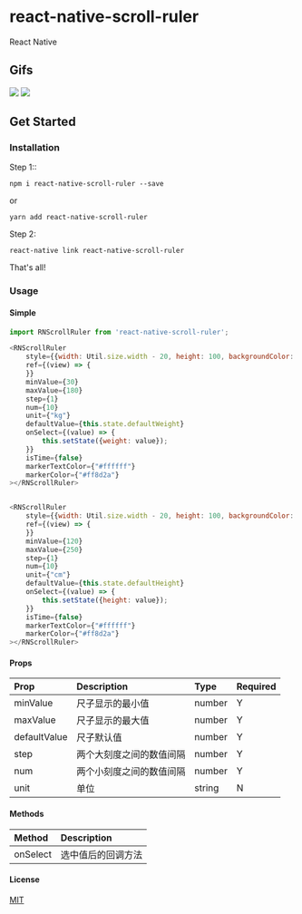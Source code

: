 # react-native-scroll-ruler
React Native

## Gifs
![](https://github.com/shenhuniurou/react-native-scroll-ruler/blob/master/scroll-ruler-ios.gif)
![](https://github.com/shenhuniurou/react-native-scroll-ruler/blob/master/scroll-ruler-android.gif)

##  Get Started

### Installation

Step 1::

`npm i react-native-scroll-ruler --save`

or 

`yarn add react-native-scroll-ruler`

Step 2:

`react-native link react-native-scroll-ruler`

That's all!

### Usage

#### Simple

```javascript
import RNScrollRuler from 'react-native-scroll-ruler';

<RNScrollRuler 
	style={{width: Util.size.width - 20, height: 100, backgroundColor: '#fff'}}
   	ref={(view) => {
   	}}
   	minValue={30}
   	maxValue={180}
   	step={1}
   	num={10}
   	unit={"kg"}
   	defaultValue={this.state.defaultWeight}
   	onSelect={(value) => {
    	this.setState({weight: value});
	}}
	isTime={false}
    markerTextColor={"#ffffff"}
    markerColor={"#ff8d2a"}
></RNScrollRuler>


<RNScrollRuler 
	style={{width: Util.size.width - 20, height: 100, backgroundColor: '#fff'}}
   	ref={(view) => {
   	}}
   	minValue={120}
   	maxValue={250}
   	step={1}
   	num={10}
   	unit={"cm"}
   	defaultValue={this.state.defaultHeight}
   	onSelect={(value) => {
    	this.setState({height: value});
	}}
	isTime={false}
    markerTextColor={"#ffffff"}
    markerColor={"#ff8d2a"}
></RNScrollRuler>
```

#### Props

|Prop|Description|Type|Required|
|:---|:----|:---|:---|
|minValue|尺子显示的最小值|number|Y|
|maxValue|尺子显示的最大值|number|Y|
|defaultValue|尺子默认值|number|Y|
|step|两个大刻度之间的数值间隔|number|Y|
|num|两个小刻度之间的数值间隔|number|Y|
|unit|单位|string|N|

#### Methods

|Method|Description|
|:---|:----|
|onSelect|选中值后的回调方法|




#### License

[MIT](https://github.com/shenhuniurou/react-native-scroll-ruler/blob/master/LICENSE)
